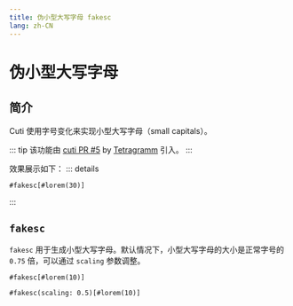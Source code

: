 ```yaml
---
title: 伪小型大写字母 fakesc
lang: zh-CN
---
```


# 伪小型大写字母

## 简介

Cuti 使用字号变化来实现小型大写字母（small capitals）。

::: tip
该功能由 [cuti PR \#5](https://github.com/csimide/cuti/pull/5) by [Tetragramm](https://github.com/Tetragramm) 引入。
:::

效果展示如下：
::: details

```typst
#fakesc[#lorem(30)]
```

:::

## `fakesc`

`fakesc` 用于生成小型大写字母。默认情况下，小型大写字母的大小是正常字号的 `0.75` 倍，可以通过 `scaling` 参数调整。

```typst
#fakesc[#lorem(10)]

#fakesc(scaling: 0.5)[#lorem(10)]
```
